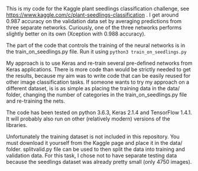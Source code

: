This is my code for the Kaggle plant seedlings classification challenge,
see https://www.kaggle.com/c/plant-seedlings-classification . I get around
0.987 accuracy on the validation data set by averaging predictions from
three separate networks. Curiously, one of the three networks performs
slightly better on its own (Xception with 0.988 accuracy).

The part of the code that controls the training of the neural networks is in the train_on_seedlings.py file. Run it using
`python3 train_on_seedlings.py`

My approach is to use Keras and re-train several pre-defined networks from Keras applications. There is more code than would
be strictly needed to get the results, because my aim was to write code that can be easily reused for other image classification
tasks. If someone wants to try my approach on a different dataset, is is as simple as placing the training data in the data/ folder,
changing the number of categories in the train_on_seedlings.py file and re-training the nets.

The code has been tested on python 3.6.3, Keras 2.1.4 and TensorFlow 1.4.1. It will probably also run on other (relatively modern)
versions of the libraries.

Unfortunately the training dataset is not included in this repository. You must download it yourself from the Kaggle page and
place it in the data/ folder. splitvalid.py file can be used to then split the data into training and validation data. For this
task, I chose not to have separate testing data because the seedlings dataset was already pretty small (only 4750 images).
